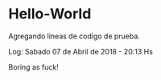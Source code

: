# Hello-World

Agregando lineas de codigo de prueba.

Log: Sabado 07 de Abril de 2018 - 20:13 Hs

Boring as fuck!
